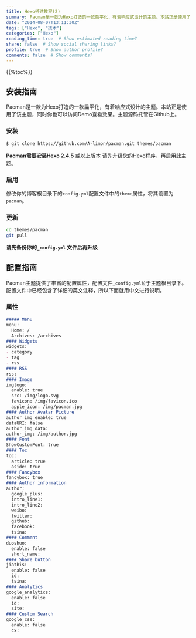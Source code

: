 ```yaml
---
title: Hexo搭建教程(2)
summary: Pacman是一款为Hexo打造的一款扁平化，有着响应式设计的主题。本站正是使用了该主题，同时你也可以访问Demo查看效果。主题源码托管在Github上。
date: "2014-08-07T13:11:30Z"
tags: ["Hexo", "技术"]
categories: ["Hexo"]
reading_time: true  # Show estimated reading time?
share: false  # Show social sharing links?
profile: true  # Show author profile?
comments: false  # Show comments?
---
```

{{%toc%}}
## 安装指南
Pacman是一款为Hexo打造的一款扁平化，有着响应式设计的主题。本站正是使用了该主题，同时你也可以访问Demo查看效果。主题源码托管在Github上。
### 安装
``` bash
$ git clone https://github.com/A-limon/pacman.git themes/pacman
```
**Pacman需要安装Hexo 2.4.5** 或以上版本 请先升级您的Hexo程序，再启用此主题。

### 启用
修改你的博客根目录下的`config.yml`配置文件中的`theme`属性，将其设置为`pacman`。

### 更新
``` bash
cd themes/pacman
git pull
```
**请先备份你的`_config.yml` 文件后再升级**

## 配置指南
Pacman主题提供了丰富的配置属性，配置文件`_config.yml位`于主题根目录下。配置文件中已经包含了详细的英文注释，所以下面就用中文进行说明。

### 属性

```  markdown
##### Menu
menu:
  Home: /
  Archives: /archives
#### Widgets
widgets:
- category
- tag
- rss
#### RSS
rss:
#### Image
imglogo:
  enable: true
  src: /img/logo.svg
  favicon: /img/favicon.ico
  apple_icon: /img/pacman.jpg
#### Author Avatar Picture
author_img_enable: true
dataURI: false
author_img_data:
author_img: /img/author.jpg
#### Font
ShowCustomFont: true  
#### Toc
toc:
  article: true
  aside: true
#### Fancybox
fancybox: true
#### Author information
author:
  google_plus:
  intro_line1:
  intro_line2:
  weibo:
  twitter:
  github:
  facebook:
  tsina:
#### Comment
duoshuo:
  enable: false        
  short_name:
#### Share button
jiathis:
  enable: false  
  id:
  tsina:
#### Analytics
google_analytics:
  enable: false
  id:
  site:
#### Custom Search
google_cse:
  enable: false
  cx:
```
